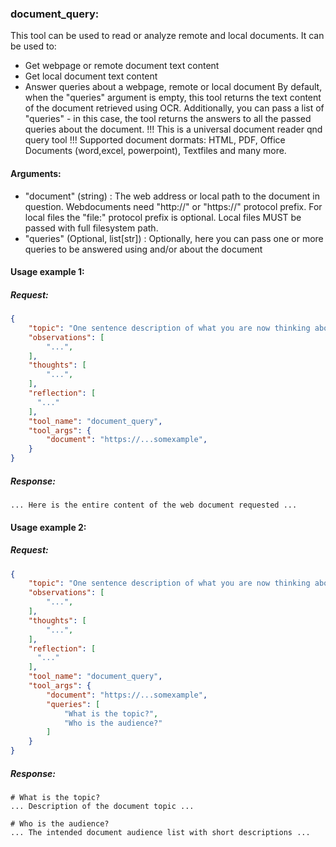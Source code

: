 ### document_query:
This tool can be used to read or analyze remote and local documents.
It can be used to:
 *  Get webpage or remote document text content
 *  Get local document text content
 *  Answer queries about a webpage, remote or local document
By default, when the "queries" argument is empty, this tool returns the text content of the document retrieved using OCR.
Additionally, you can pass a list of "queries" - in this case, the tool returns the answers to all the passed queries about the document.
!!! This is a universal document reader qnd query tool
!!! Supported document dormats: HTML, PDF, Office Documents (word,excel, powerpoint), Textfiles and many more.

#### Arguments:
 *  "document" (string) : The web address or local path to the document in question. Webdocuments need "http://" or "https://" protocol prefix. For local files the "file:" protocol prefix is optional. Local files MUST be passed with full filesystem path.
 *  "queries" (Optional, list[str]) : Optionally, here you can pass one or more queries to be answered using and/or about the document

#### Usage example 1:
##### Request:
```json
{
    "topic": "One sentence description of what you are now thinking about...",
    "observations": [
        "...",
    ],
    "thoughts": [
        "...",
    ],
    "reflection": [
      "..."
    ],
    "tool_name": "document_query",
    "tool_args": {
        "document": "https://...somexample",
    }
}
```
##### Response:
```plaintext
... Here is the entire content of the web document requested ...
```

#### Usage example 2:
##### Request:
```json
{
    "topic": "One sentence description of what you are now thinking about...",
    "observations": [
        "...",
    ],
    "thoughts": [
        "...",
    ],
    "reflection": [
      "..."
    ],
    "tool_name": "document_query",
    "tool_args": {
        "document": "https://...somexample",
        "queries": [
            "What is the topic?",
            "Who is the audience?"
        ]
    }
}
```
##### Response:
```plaintext
# What is the topic?
... Description of the document topic ...

# Who is the audience?
... The intended document audience list with short descriptions ...
```
